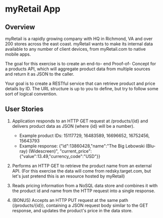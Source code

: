 # myRetail App

## Overview

myRetail is a rapidly growing company with HQ in Richmond, VA and over 200 stores
across the east coast. myRetail wants to make its internal data available to any number
of client devices, from myRetail.com to native mobile apps.

The goal for this exercise is to create an end-to- end Proof-of- Concept for a products API,
which will aggregate product data from multiple sources and return it as JSON to the
caller.

Your goal is to create a RESTful service that can retrieve product and price details by ID.
The URL structure is up to you to define, but try to follow some sort of logical
convention.

## User Stories

 1. Application responds to an HTTP GET request at /products/{id} and delivers product data as
    JSON (where {id} will be a number).
      - Example product IDs: 15117729, 16483589, 16696652, 16752456, 15643793
      - Example response: {"id":13860428,"name":"The Big Lebowski (Blu-ray) (Widescreen)",
        "current_price":{"value":13.49,"currency_code":"USD"}}

 2. Performs an HTTP GET to retrieve the product name from an external API. (For this
    exercise the data will come from redsky.target.com, but let's just pretend this is an
    resource hosted by myRetail)

 3. Reads pricing information from a NoSQL data store and combines it with the product id
    and name from the HTTP request into a single response.

 4. (BONUS) Accepts an HTTP PUT request at the same path (/products/{id}),
    containing a JSON request body similar to the GET response, and updates the product's
    price in the data store.

 

